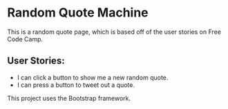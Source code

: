 # Random Quote Machine

This is a random quote page, which is based off of the user stories on Free Code Camp.

## User Stories:
- I can click a button to show me a new random quote.
- I can press a button to tweet out a quote.

This project uses the Bootstrap framework.
